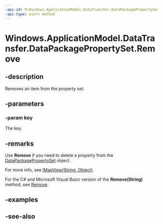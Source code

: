 ```yaml
---
-api-id: M:Windows.ApplicationModel.DataTransfer.DataPackagePropertySet.Remove(System.String)
-api-type: winrt method
---
```


<!-- Method syntax
public void Remove(System.String key)
-->

# Windows.ApplicationModel.DataTransfer.DataPackagePropertySet.Remove

## -description
Removes an item from the property set.

## -parameters
### -param key
The key.

## -remarks
Use **Remove** if you need to delete a property from the [DataPackagePropertySet](datapackagepropertyset.md) object.

For more info, see [IMapView(String, Object)](../windows.foundation.collections/imapview_2.md).

For the C# and Microsoft Visual Basic version of the **Remove(String)** method, see [Remove](/uwp/api/windows.applicationmodel.datatransfer.datapackagepropertyset.remove).

## -examples

## -see-also
